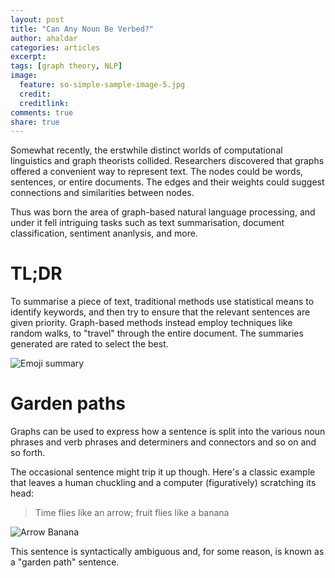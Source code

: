 ```yaml
---
layout: post
title: "Can Any Noun Be Verbed?"
author: ahaldar
categories: articles
excerpt:
tags: [graph theory, NLP]
image:
  feature: so-simple-sample-image-5.jpg
  credit:
  creditlink:
comments: true
share: true
---
```


Somewhat recently, the erstwhile distinct worlds of computational linguistics and graph theorists collided. Researchers discovered that graphs offered a convenient way to represent text.
The nodes could be words, sentences, or entire documents. The edges and their weights could suggest connections and similarities between nodes.

Thus was born the area of graph-based natural language processing, and under it fell intriguing tasks such as text summarisation, document classification, sentiment ananlysis, and more.

# TL;DR
To summarise a piece of text, traditional methods use statistical means to identify keywords, and then try to ensure that the relevant sentences are given priority.
Graph-based methods instead employ techniques like random walks, to "travel" through the entire document. The summaries generated are rated to select the best.

![Emoji summary](http://www.epicreads.com/uploads/blog/EmojiReads_TFIOS_EpicReads.jpg "Emoji summary")

# Garden paths

Graphs can be used to express how a sentence is split into the various noun phrases and verb phrases and determiners and connectors and so on and so forth.

The occasional sentence might trip it up though. Here's a classic example that leaves a human chuckling and a computer (figuratively) scratching its head:

> Time flies like an arrow; fruit flies like a banana

![Arrow Banana](http://www.thequotepedia.com/images/32/fruit-flies-like-a-banana-time-quote.jpg "Arrow Banana")

This sentence is syntactically ambiguous and, for some reason, is known as a "garden path" sentence.
